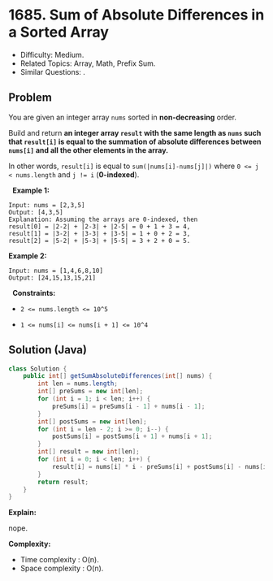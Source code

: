 # 1685. Sum of Absolute Differences in a Sorted Array

- Difficulty: Medium.
- Related Topics: Array, Math, Prefix Sum.
- Similar Questions: .

## Problem

You are given an integer array ```nums``` sorted in **non-decreasing** order.

Build and return **an integer array **```result```** with the same length as **```nums```** such that **```result[i]```** is equal to the **summation of absolute differences** between **```nums[i]```** and all the other elements in the array.**

In other words, ```result[i]``` is equal to ```sum(|nums[i]-nums[j]|)``` where ```0 <= j < nums.length``` and ```j != i``` (**0-indexed**).

 
**Example 1:**

```
Input: nums = [2,3,5]
Output: [4,3,5]
Explanation: Assuming the arrays are 0-indexed, then
result[0] = |2-2| + |2-3| + |2-5| = 0 + 1 + 3 = 4,
result[1] = |3-2| + |3-3| + |3-5| = 1 + 0 + 2 = 3,
result[2] = |5-2| + |5-3| + |5-5| = 3 + 2 + 0 = 5.
```

**Example 2:**

```
Input: nums = [1,4,6,8,10]
Output: [24,15,13,15,21]
```

 
**Constraints:**


	
- ```2 <= nums.length <= 10^5```
	
- ```1 <= nums[i] <= nums[i + 1] <= 10^4```



## Solution (Java)

```java
class Solution {
    public int[] getSumAbsoluteDifferences(int[] nums) {
        int len = nums.length;
        int[] preSums = new int[len];
        for (int i = 1; i < len; i++) {
            preSums[i] = preSums[i - 1] + nums[i - 1];
        }
        int[] postSums = new int[len];
        for (int i = len - 2; i >= 0; i--) {
            postSums[i] = postSums[i + 1] + nums[i + 1];
        }
        int[] result = new int[len];
        for (int i = 0; i < len; i++) {
            result[i] = nums[i] * i - preSums[i] + postSums[i] - nums[i] * (len - i - 1);
        }
        return result;
    }
}
```

**Explain:**

nope.

**Complexity:**

* Time complexity : O(n).
* Space complexity : O(n).
